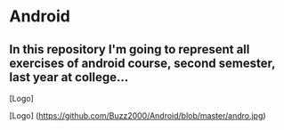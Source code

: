 # Android
## In this repository I'm going to represent all exercises of android course, second semester, last year at college...
[Logo]

[Logo] (https://github.com/Buzz2000/Android/blob/master/andro.jpg)
